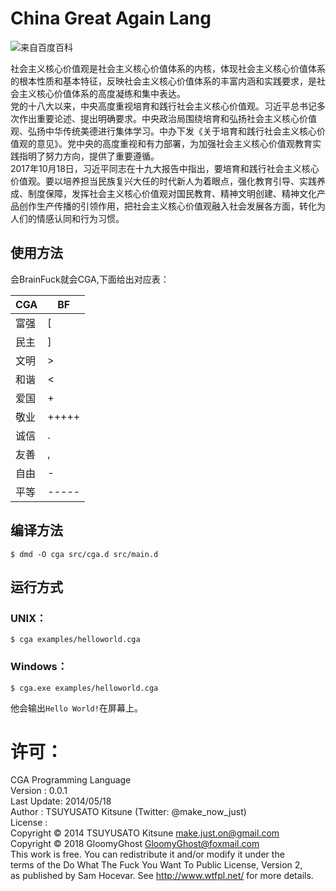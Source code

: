 # China Great Again Lang

![来自百度百科](https://gss0.bdstatic.com/-4o3dSag_xI4khGkpoWK1HF6hhy/baike/c0%3Dbaike80%2C5%2C5%2C80%2C26/sign=9c21b2d28418367ab984778f4f1ae0b1/4a36acaf2edda3cc50a9c7db03e93901203f92ff.jpg)

社会主义核心价值观是社会主义核心价值体系的内核，体现社会主义核心价值体系的根本性质和基本特征，反映社会主义核心价值体系的丰富内涵和实践要求，是社会主义核心价值体系的高度凝练和集中表达。<br>
党的十八大以来，中央高度重视培育和践行社会主义核心价值观。习近平总书记多次作出重要论述、提出明确要求。中央政治局围绕培育和弘扬社会主义核心价值观、弘扬中华传统美德进行集体学习。中办下发《关于培育和践行社会主义核心价值观的意见》。党中央的高度重视和有力部署，为加强社会主义核心价值观教育实践指明了努力方向，提供了重要遵循。<br>
2017年10月18日，习近平同志在十九大报告中指出，要培育和践行社会主义核心价值观。要以培养担当民族复兴大任的时代新人为着眼点，强化教育引导、实践养成、制度保障，发挥社会主义核心价值观对国民教育、精神文明创建、精神文化产品创作生产传播的引领作用，把社会主义核心价值观融入社会发展各方面，转化为人们的情感认同和行为习惯。<br>

## 使用方法
会BrainFuck就会CGA,下面给出对应表：

|CGA           |BF                   |
|--------------|---------------------|
|     富强     |       [             |
|     民主     |       ]             |
|     文明     |       >             |
|     和谐     |       <             |
|     爱国     |       +             |
|     敬业     |       +++++         |
|     诚信     |       .             |
|     友善     |       ,             |
|     自由     |       -             |
|     平等     |       -----         |

## 编译方法
```
$ dmd -O cga src/cga.d src/main.d
```

## 运行方式

### UNIX：

```
$ cga examples/helloworld.cga
```
### Windows：
```
$ cga.exe examples/helloworld.cga
```

他会输出`Hello World!`在屏幕上。

# 许可：

  CGA Programming Language<br>
  Version    : 0.0.1<br>
  Last Update: 2014/05/18<br>
  Author     : TSUYUSATO Kitsune (Twitter: @make_now_just)<br>
  License    :<br>
    Copyright © 2014 TSUYUSATO Kitsune <make.just.on@gmail.com><br>
    Copyright © 2018 GloomyGhost <GloomyGhost@foxmail.com><br>
    This work is free. You can redistribute it and/or modify it under the<br>
    terms of the Do What The Fuck You Want To Public License, Version 2,<br>
    as published by Sam Hocevar. See http://www.wtfpl.net/ for more details.<br>
